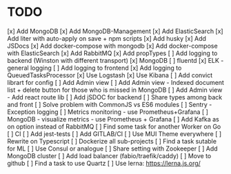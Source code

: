 # TODO

[x] Add MongoDB
[x] Add MongoDB-Management
[x] Add ElasticSearch
[x] Add liter with auto-apply on save + npm scripts
[x] Add husky
[x] Add JSDocs
[x] Add docker-compose with mongodb
[x] Add docker-compose with ElasticSearch
[x] Add RabbitMQ
[x] Add propTypes
[ ] Add logging to backend (Winston with different transport)
    [x] MongoDB
    [ ] fluentd
    [x] ELK - general logging
    [ ] Add logging to frontend
    [x] Add logging to QueuedTasksProcessor
[x] Use Logstash
[x] Use Kibana
[ ] Add convict librart for config
[ ] Add Admin view
    [ ] Add Admin view - Indexed document list + delete button for those who is missed in MongoDB
    [ ] Add Admin view - Add react route lib
[ ] Add jSDOC for backend
[ ] Share types among back and front
    [ ] Solve problem with CommonJS vs ES6 modules
[ ] Sentry - Exception logging
[ ] Metrics monitoring - use Prometheus+Grafana
[ ] MongoDB - visualize metrics - use Prometheus + Grafana
[ ] Add Kafka as on option instead of RabbitMQ
[ ] Find some task for another Worker on Go
[ ] CI
    [ ] Add jest-tests
    [ ] Add GITLAB/CI
[ ] Use MUI Theme everywhere
[ ] Rewrite on Typescript
[ ] Dockerize all sub-projects
[ ] Find a task sutable for ML
[ ] Use Consul or analogue
[ ] Share setting with Zookeeper
[ ] Add MongoDB cluster
[ ] Add load balancer (fabio/traefik/caddy)
[ ] Move to github
[ ] Find a task to use Quartz
[ ] Use lerna: https://lerna.js.org/
